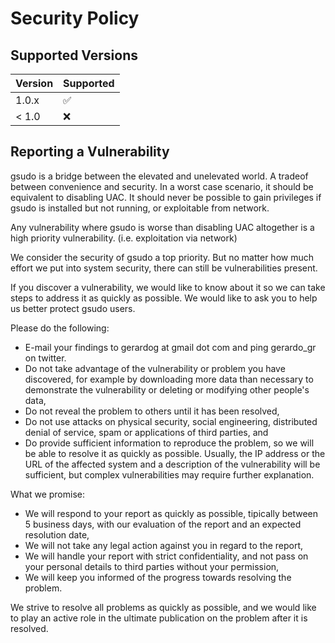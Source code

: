 # Security Policy

## Supported Versions

| Version | Supported          |
| ------- | ------------------ |
| 1.0.x   | :white_check_mark: |
| < 1.0   | :x:                |

## Reporting a Vulnerability

gsudo is a bridge between the elevated and unelevated world. A tradeof between convenience and security. In a worst case scenario, it should be equivalent to disabling UAC. It should never be possible to gain privileges if gsudo is installed but not running, or exploitable from network.

Any vulnerability where gsudo is worse than disabling UAC altogether is a high priority vulnerability. (i.e. exploitation via network)

We consider the security of gsudo a top priority. But no matter how much effort we put into system security, there can still be vulnerabilities present.

If you discover a vulnerability, we would like to know about it so we can take steps to address it as quickly as possible. We would like to ask you to help us better protect gsudo users.

Please do the following:

- E-mail your findings to gerardog at gmail dot com and ping gerardo_gr on twitter.
- Do not take advantage of the vulnerability or problem you have discovered, for example by downloading more data than necessary to demonstrate the vulnerability or deleting or modifying other people's data,
- Do not reveal the problem to others until it has been resolved,
- Do not use attacks on physical security, social engineering, distributed denial of service, spam or applications of third parties, and
- Do provide sufficient information to reproduce the problem, so we will be able to resolve it as quickly as possible. Usually, the IP address or the URL of the affected system and a description of the vulnerability will be sufficient, but complex vulnerabilities may require further explanation.

What we promise:

- We will respond to your report as quickly as possible, tipically between 5 business days, with our evaluation of the report and an expected resolution date,
- We will not take any legal action against you in regard to the report,
- We will handle your report with strict confidentiality, and not pass on your personal details to third parties without your permission,
- We will keep you informed of the progress towards resolving the problem.

We strive to resolve all problems as quickly as possible, and we would like to play an active role in the ultimate publication on the problem after it is resolved.
